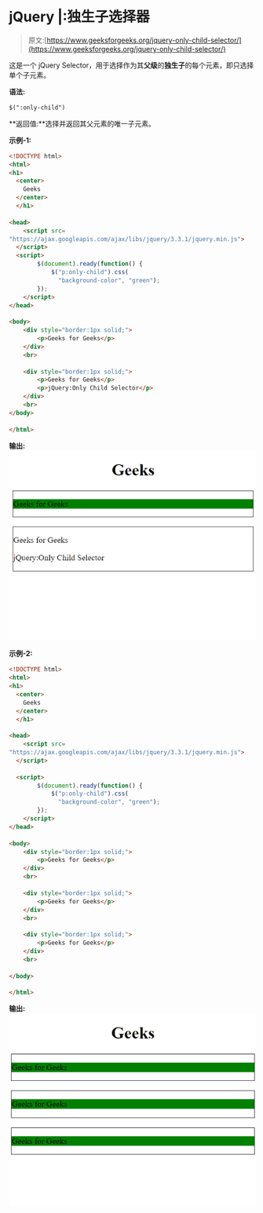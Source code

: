 # jQuery |:独生子选择器

> 原文:[https://www.geeksforgeeks.org/jquery-only-child-selector/](https://www.geeksforgeeks.org/jquery-only-child-selector/)

这是一个 jQuery Selector，用于选择作为其**父级**的**独生子**的每个元素，即只选择单个子元素。

**语法:**

```html
$(":only-child")
```

**返回值:**选择并返回其父元素的唯一子元素。

**示例-1:**

```html
<!DOCTYPE html>
<html>
<h1>
  <center>
    Geeks
  </center>
  </h1>

<head>
    <script src=
"https://ajax.googleapis.com/ajax/libs/jquery/3.3.1/jquery.min.js">
  </script>
  <script>
        $(document).ready(function() {
            $("p:only-child").css(
              "background-color", "green");
        });
    </script>
</head>

<body>
    <div style="border:1px solid;">
        <p>Geeks for Geeks</p>
    </div>
    <br>

    <div style="border:1px solid;">
        <p>Geeks for Geeks</p>
        <p>jQuery:Only Child Selector</p>
    </div>
    <br>
</body>

</html>
```

**输出:**
![](img/e64aa8242905ba5d79321b61b9289a46.png)

**示例-2:**

```html
<!DOCTYPE html>
<html>
<h1>
  <center>
    Geeks
  </center>
  </h1>

<head>
    <script src=
"https://ajax.googleapis.com/ajax/libs/jquery/3.3.1/jquery.min.js">
  </script>

  <script>
        $(document).ready(function() {
            $("p:only-child").css(
              "background-color", "green");
        });
    </script>
</head>

<body>
    <div style="border:1px solid;">
        <p>Geeks for Geeks</p>
    </div>
    <br>

    <div style="border:1px solid;">
        <p>Geeks for Geeks</p>
    </div>
    <br>

    <div style="border:1px solid;">
        <p>Geeks for Geeks</p>
    </div>
    <br>

</body>

</html>
```

**输出:**
![](img/93ae5d642c6e999fa6e6ee08902c1792.png)